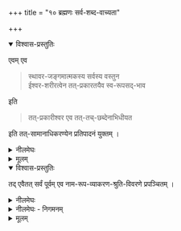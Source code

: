 +++
title = "१० ब्रह्मणः सर्व-शब्द-वाच्यता"

+++

<details open><summary>विश्वास-प्रस्तुतिः</summary>

एवम् एव 

> स्थावर-जङ्गमात्मकस्य सर्वस्य वस्तुन  
ईश्वर-शरीरत्वेन तत्-प्रकारतयैव स्व-रूपसद्-भाव 

इति 

> तत्-प्रकारीश्वर एव तत्-तच्-छब्देनाभिधीयत  

इति तत्-सामानाधिकरण्येन प्रतिपादनं युक्तम् । 
</details>

<details><summary>नीलमेघः</summary>

[[१४७]]  

यहाँ पर यह प्रश्न उठता है कि  

> शरीरवाचक मनुष्यादि-शब्द  
भले ही जीवात्मा तक के वाचक हों,  
जगत् में विद्यमान सभी पदार्थों के वाचक शब्द  
ईश्वर तक के वाचक क्यों कर हो सकते हैं ?  

इसका उत्तर यह है कि  
जगत् में अन्तर्गत स्थावर जंगमात्मक  सभी पदार्थ  
ईश्वर का शरीर हैं,  
ईश्वर के प्रति विशेषण बनकर रहना  
यही इनका स्वभाव है ।  
इसलिये स्थावर जंगम इत्यादि पदार्थों के वाचक शब्द  
इन पदार्थों का अन्तरात्मा बनने वाले ईश्वर तक के वाचक होते हैं ।  
यह युक्त ही है ।  

तत्तत्पदार्थों के वाचक शब्द  
परमात्मा के वाचक होते हैं ।  
</details>


<details><summary>मूलम्</summary>

एवम् एव स्थावरजङ्गमात्मकस्य सर्वस्य वस्तुन ईश्वरशरीरत्वेन तत्प्रकारतयैव स्वरूपसद्भाव इति तत्प्रकारीश्वर एव तत्तच्छब्देनाभिधीयत इति तत्सामानाधिकरण्येन प्रतिपादनं युक्तम् ।  
</details>


<details open><summary>विश्वास-प्रस्तुतिः</summary>

तद् एवैतत् सर्वं पूर्वम् एव नाम-रूप-व्याकरण-श्रुति-विवरणे प्रपञ्चितम् ।
</details>

<details><summary>नीलमेघः</summary>

यह अर्थ इसके पूर्व ही नाम-रूप-व्याकरण श्रुति का अर्थ करते समय  
विस्तार से कहा गया है ।  

</details>


<details><summary>नीलमेघः - निगमनम्</summary>

इन सब विवेचनों से यह सिद्ध होता है  
"तत्त्वमसि" इस वाक्य में जीववाचक त्वंशब्द जीवान्तर्यामी ब्रह्म को बतलाता है,  
तच्छद जगत्कारण ब्रह्म को बतलाता है। 
दोनों ब्रह्म वास्तव में एक हैं ।  
इसलिये वहाँ अभेदनिर्देश संगत हो जाता है ।  
यह अभेदनिर्देश जीव और ब्रह्म में शरीरात्मभाव के कारण प्रवृत्त हुआ है,  
उनमें स्वरूपैक्य के कारण नहीं ।  
जीव और ब्रह्म में स्वरूपैक्य नहीं होता, किन्तु शरीरात्मभावसम्बन्ध ही है ।  

</details>


<details><summary>मूलम्</summary>

तद् एवैतत् सर्वं पूर्वम् एव नामरूपव्याकरणश्रुतिविवरणे प्रपञ्चितम् ।
</details>
 